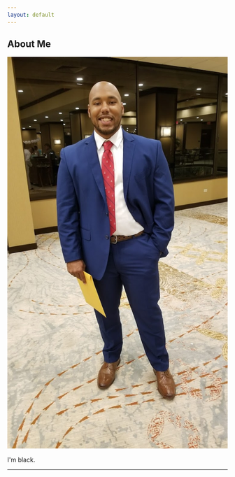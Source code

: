 ```yaml
---
layout: default
---
```


## About Me

<img class="profile-picture" src="headshot.jpg">

I'm black.

---


